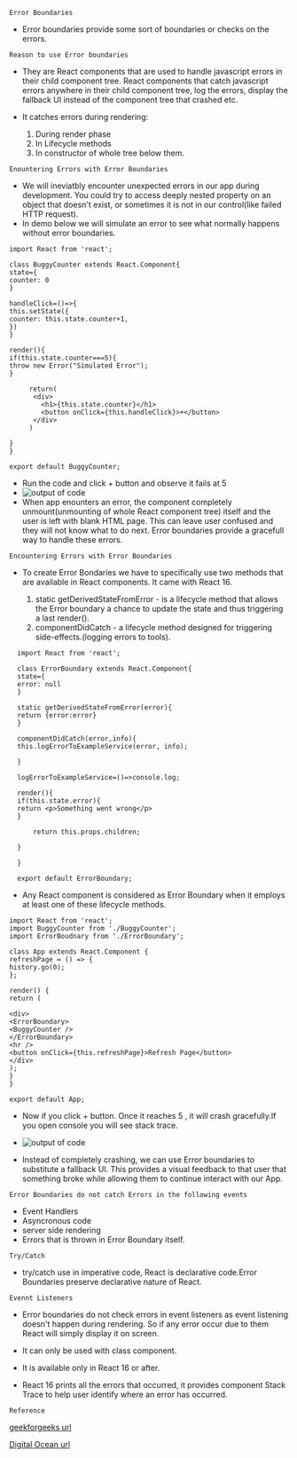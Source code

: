 `Error Boundaries`

- Error boundaries provide some sort of boundaries or checks on the errors.

`Reason to use Error boundaries`

- They are React components that are used to handle javascript errors in their child component tree. React components that catch javascript errors anywhere in their child component tree, log the errors, display the fallback UI instead of the component tree that crashed etc.
- It catches errors during rendering:

  1. During render phase
  2. In Lifecycle methods
  3. In constructor of whole tree below them.

`Enountering Errors with Error Boundaries`

- We will ineviatbly encounter unexpected errors in our app during development. You could try to access deeply nested property on an object that doesn't exist, or sometimes it is not in our control(like failed HTTP request).
- In demo below we will simulate an error to see what normally happens without error boundaries.

```
import React from 'react';

class BuggyCounter extends React.Component{
state={
counter: 0
}

handleClick=()=>{
this.setState({
counter: this.state.counter+1,
})
}

render(){
if(this.state.counter===5){
throw new Error("Simulated Error");
}

     return(
      <div>
        <h1>{this.state.counter}</h1>
        <button onClick={this.handleClick}>+</button>
      </div>
     )

}
}

export default BuggyCounter;
```

- Run the code and click + button and observe it fails at 5
- ![output of code](C:\Users\Asmiriti_Kumari\Documents\React_concepts\ErrorBundary\ss1.png)
- When app enounters an error, the component completely unmount(unmounting of whole React component tree) itself and the user is left with blank HTML page. This can leave user confused and they will not know what to do next. Error boundaries provide a gracefull way to handle these errors.

`Encountering Errors with Error Boundaries`

- To create Error Bondaries we have to specifically use two methods that are available in React components. It came with React 16.

  1. static getDerivedStateFromError - is a lifecycle method that allows the Error boundary a chance to update the state and thus triggering a last render().
  2. componentDidCatch - a lifecycle method designed for triggering side-effects.(logging errors to tools).

```
  import React from 'react';

  class ErrorBoundary extends React.Component{
  state={
  error: null
  }

  static getDerivedStateFromError(error){
  return {error:error}
  }

  componentDidCatch(error,info){
  this.logErrorToExampleService(error, info);

  }

  logErrorToExampleService=()=>console.log;

  render(){
  if(this.state.error){
  return <p>Something went wrong</p>
  }

      return this.props.children;

  }

  }

  export default ErrorBoundary;
```

- Any React component is considered as Error Boundary when it employs at least one of these lifecycle methods.

```
import React from 'react';
import BuggyCounter from './BuggyCounter';
import ErrorBoudnary from './ErrorBoundary';

class App extends React.Component {
refreshPage = () => {
history.go(0);
};

render() {
return (

<div>
<ErrorBoundary>
<BuggyCounter />
</ErrorBoundary>
<hr />
<button onClick={this.refreshPage}>Refresh Page</button>
</div>
);
}
}

export default App;
```

- Now if you click + button. Once it reaches 5 , it will crash gracefully.If you open console you will see stack trace.
- ![output of code](C:\Users\Asmiriti_Kumari\Documents\React_concepts\ErrorBundary\ss2.png)

- Instead of completely crashing, we can use Error boundaries to substitute a fallback UI. This provides a visual feedback to that user that something broke while allowing them to continue interact with our App.

`Error Boundaries do not catch Errors in the following events`

- Event Handlers
- Asyncronous code
- server side rendering
- Errors that is thrown in Error Boundary itself.

`Try/Catch`

- try/catch use in imperative code, React is declarative code.Error Boundaries preserve declarative nature of React.

`Evennt Listeners`

- Error boundaries do not check errors in event listeners as event listening doesn't happen during rendering. So if any error occur due to them React will simply display it on screen.

- It can only be used with class component.
- It is available only in React 16 or after.
- React 16 prints all the errors that occurred, it provides component Stack Trace to help user identify where an error has occurred.

`Reference`

[geekforgeeks url](https://www.geeksforgeeks.org/react-js-error-boundaries/)

[Digital Ocean url](https://www.digitalocean.com/community/tutorials/react-error-boundaries)
